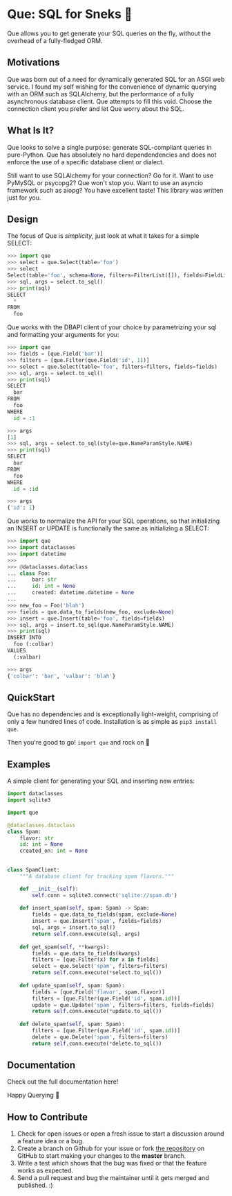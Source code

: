 Que: SQL for Sneks 🐍
==========================
Que allows you to get generate your SQL queries on the fly, without the overhead of a fully-fledged ORM.

Motivations
--------
Que was born out of a need for dynamically generated SQL for an ASGI web service. I found my self wishing
for the convenience of dynamic querying with an ORM such as SQLAlchemy, but the performance of a fully
asynchronous database client. Que attempts to fill this void. Choose the connection client you prefer and
let Que worry about the SQL.


What Is It?
---------
Que looks to solve a single purpose: generate SQL-compliant queries in pure-Python. Que has absolutely no
hard dependendencies and does not enforce the use of a specific database client or dialect.

Still want to use SQLAlchemy for your connection? Go for it. Want to use PyMySQL or psycopg2? Que won't
stop you. Want to use an asyncio framework such as aiopg? You have excellent taste! This library was 
written just for you.


Design
-----
The focus of Que is *simplicity*, just look at what it takes for a simple SELECT:

```python
>>> import que
>>> select = que.Select(table='foo')
>>> select
Select(table='foo', schema=None, filters=FilterList([]), fields=FieldList([]))
>>> sql, args = select.to_sql()
>>> print(sql)
SELECT
  *
FROM
  foo

```

Que works with the DBAPI client of your choice by parametrizing your sql and formatting your arguments
for you:

```python
>>> import que
>>> fields = [que.Field('bar')]
>>> filters = [que.Filter(que.Field('id', 1))]
>>> select = que.Select(table='foo', filters=filters, fields=fields)
>>> sql, args = select.to_sql()
>>> print(sql)
SELECT
  bar
FROM
  foo
WHERE
  id = :1

>>> args
[1]
>>> sql, args = select.to_sql(style=que.NameParamStyle.NAME)
>>> print(sql)
SELECT
  bar
FROM
  foo
WHERE
  id = :id

>>> args
{'id': 1}

```

Que works to normalize the API for your SQL operations, so that initializing an INSERT or UPDATE is 
functionally the same as initializing a SELECT:

```python
>>> import que
>>> import dataclasses
>>> import datetime
>>>
>>> @dataclasses.dataclass
... class Foo:
...     bar: str
...     id: int = None
...     created: datetime.datetime = None
... 
>>> new_foo = Foo('blah')
>>> fields = que.data_to_fields(new_foo, exclude=None)
>>> insert = que.Insert(table='foo', fields=fields)
>>> sql, args = insert.to_sql(que.NameParamStyle.NAME)
>>> print(sql)
INSERT INTO
  foo (:colbar)
VALUES
  (:valbar)

>>> args
{'colbar': 'bar', 'valbar': 'blah'}

```
 
QuickStart
--------
Que has no dependencies and is exceptionally light-weight, comprising of only a few hundred lines of code. 
Installation is as simple as `pip3 install que`.

Then you're good to go! `import que` and rock on 🤘


Examples
-------
A simple client for generating your SQL and inserting new entries:
```python
import dataclasses
import sqlite3

import que

@dataclasses.dataclass
class Spam:
    flavor: str
    id: int = None
    created_on: int = None
    

class SpamClient:
    """A database client for tracking spam flavors."""

    def __init__(self):
        self.conn = sqlite3.connect('sqlite://spam.db')
    
    def insert_spam(self, spam: Spam) -> Spam:
        fields = que.data_to_fields(spam, exclude=None)
        insert = que.Insert('spam', fields=fields)
        sql, args = insert.to_sql()
        return self.conn.execute(sql, args)
    
    def get_spam(self, **kwargs):
        fields = que.data_to_fields(kwargs)
        filters = [que.Filter(x) for x in fields]
        select = que.Select('spam', filters=filters)
        return self.conn.execute(*select.to_sql())
    
    def update_spam(self, spam: Spam):
        fields = [que.Field('flavor', spam.flavor)]
        filters = [que.Filter(que.Field('id', spam.id))]
        update = que.Update('spam', filters=filters, fields=fields)
        return self.conn.execute(*update.to_sql())
    
    def delete_spam(self, spam: Spam):
        filters = [que.Filter(que.Field('id', spam.id))]
        delete = que.Delete('spam', filters=filters)
        return self.conn.execute(*delete.to_sql())
```

Documentation
----------
Check out the full documentation here!

Happy Querying 🐍


How to Contribute
-----------------
1.  Check for open issues or open a fresh issue to start a discussion
    around a feature idea or a bug. 
2.  Create a branch on Github for your issue or fork [the repository](https://github.com/seandstewart/que) 
    on GitHub to start making your changes to the **master** branch.
3.  Write a test which shows that the bug was fixed or that the feature
    works as expected.
4.  Send a pull request and bug the maintainer until it gets merged and
    published. :)

